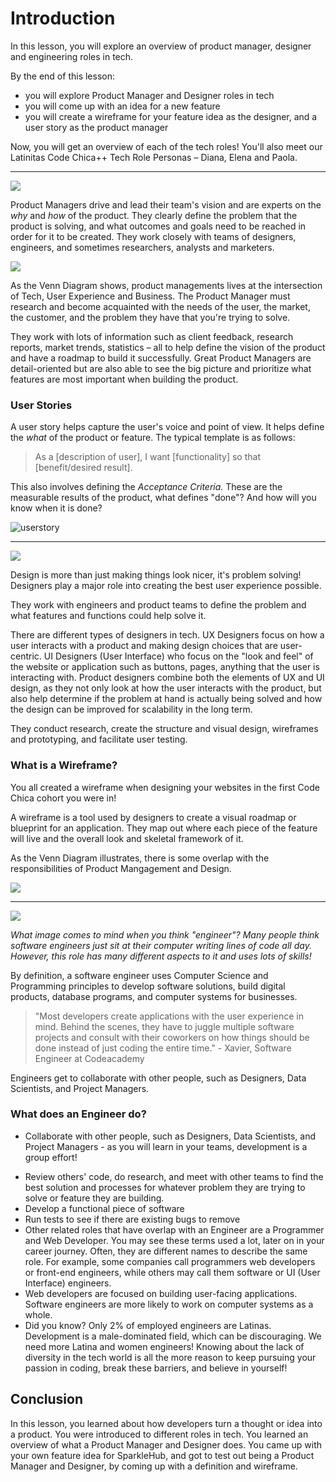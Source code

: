 # Introduction

In this lesson, you will explore an overview of product manager, designer and engineering roles in tech. 

By the end of this lesson:

* you will explore Product Manager and Designer roles in tech
* you will come up with an idea for a new feature
* you will create a wireframe for your feature idea as the designer, and a user story as the product manager

Now, you will get an overview of each of the tech roles! You'll also meet our Latinitas Code Chica++ Tech Role Personas – Diana, Elena and Paola.  

<hr />

<img src="https://user-images.githubusercontent.com/84518950/134763017-fee3894f-d780-4adc-ae9f-13851c0e5163.png" />

Product Managers drive and lead their team's vision and are experts on the _why_ and _how_ of the product. 
They clearly define the problem that the product is solving, and what outcomes and goals need to be reached in order for it to be created. They work closely with teams of designers, engineers, and sometimes researchers, analysts and marketers. 


<img src="https://user-images.githubusercontent.com/84518950/134761945-67842574-c679-4dfb-a28d-3b00ee56d140.png" />


As the Venn Diagram shows, product managements lives at the intersection of Tech, User Experience and Business. The Product Manager must research and become acquainted with the needs of the user, the market, the customer, and the problem they have that you're trying to solve. 

They work with lots of information such as client feedback, research reports, market trends, statistics – all to help define the vision of the product and have a roadmap to build it successfully. Great Product Managers are detail-oriented but are also able to see the big picture and prioritize what features are most important when building the product.  

### User Stories

A user story helps capture the user's voice and point of view. It helps define the _what_ of the product or feature. The typical template is as follows:

> As a [description of user],
> I want [functionality]
> so that [benefit/desired result].

This also involves defining the _Acceptance Criteria._ These are the measurable results of the product, what defines "done"? And how will you know when it is done? 

![userstory](https://user-images.githubusercontent.com/84518950/134764417-6fba9f8f-ea9e-4063-96f8-8377ee3cb5e0.jpeg)

<hr />

<img src="https://user-images.githubusercontent.com/84518950/134763021-7a169929-2609-412f-b8df-53e1ebb8e126.png" />

Design is more than just making things look nicer, it's problem solving! Designers play a major role into creating the best user experience possible. 

They work with engineers and product teams to define the problem and what features and functions could help solve it. 

There are different types of designers in tech. UX Designers focus on how a user interacts with a product and making design choices that are user-centric. UI Designers (User Interface) who focus on the "look and feel" of the website or application such as buttons, pages, anything that the user is interacting with. Product designers combine both the elements of UX and UI design, as they not only look at how the user interacts with the product, but also help determine if the problem at hand is actually being solved and how the design can be improved for scalability in the long term. 

They conduct research, create the structure and visual design, wireframes and prototyping, and facilitate user testing. 

### What is a Wireframe?

You all created a wireframe when designing your websites in the first Code Chica cohort you were in!

A wireframe is a tool used by designers to create a visual roadmap or blueprint for an application. They map out where each piece of the feature will live and the overall look and skeletal framework of it. 

As the Venn Diagram illustrates, there is some overlap with the responsibilities of Product Mangagement and Design. 

<img src="http://jlzych.com/images/2020-pd-pm-overlap/overlap.png" />

<hr />
<img src="https://user-images.githubusercontent.com/84518950/134763025-6822a7d4-bc3b-4393-ac2b-a680d2aacc02.png" />

_What image comes to mind when you think "engineer"? Many people think software engineers just sit at their computer writing lines of code all day. However, this role has many different aspects to it and uses lots of skills!_

By definition, a software engineer uses Computer Science and Programming principles to develop software solutions, build digital products, database programs, and computer systems for businesses.

> "Most developers create applications with the user experience in mind. Behind the scenes, they have to juggle multiple software projects and consult with their coworkers on how things should be done instead of just coding the entire time." - Xavier, Software Engineer at Codeacademy

Engineers get to collaborate with other people, such as Designers, Data Scientists, and Project Managers.

### What does an Engineer do?

* Collaborate with other people, such as Designers, Data Scientists, and Project Managers - as you will learn in your teams, development is a group effort!
- Review others' code, do research, and meet with other teams to find the best solution and processes for whatever problem they are trying to solve or feature they are building.
- Develop a functional piece of software
- Run tests to see if there are existing bugs to remove
- Other related roles that have overlap with an Engineer are a Programmer and Web Developer. You may see these terms used a lot, later on in your career journey. Often, they are different names to describe the same role. For example, some companies call programmers web developers or front-end engineers, while others may call them software or UI (User Interface) engineers.
- Web developers are focused on building user-facing applications. Software engineers are more likely to work on computer systems as a whole.
- Did you know? Only 2% of employed engineers are Latinas. Development is a male-dominated field, which can be discouraging. We need more Latina and women engineers! Knowing about the lack of diversity in the tech world is all the more reason to keep pursuing your passion in coding, break these barriers, and believe in yourself!

## Conclusion

In this lesson, you learned about how developers turn a thought or idea into a product. You were introduced to different roles in tech. You learned an overview of what a Product Manager and Designer does. You came up with your own feature idea for SparkleHub, and got to test out being a Product Manager and Designer, by coming up with a definition and wireframe. 
